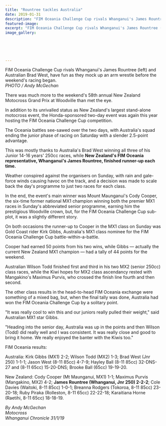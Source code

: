```yaml
---
title: "Rountree tackles Australia"
date: 2019-01-31
description: "FIM Oceania Challenge Cup rivals Whanganui's James Rountree (left) & Australian Brad West, have fun as they..."
featured-image: 
excerpt: "FIM Oceania Challenge Cup rivals Whanganui's James Rountree (left) and Australian Brad West, have fun as they mock up an arm wrestle before the weekend's racing began."
image_gallery:
    
    
    
    
    
---
```


<p><span>FIM Oceania Challenge Cup rivals Whanganui's James Rountree (left) and Australian Brad West, have fun as they mock up an arm wrestle before the weekend's racing began. <br /><em>PHOTO / Andy McGechan</em></span></p>
<p class="element element-paragraph">There was much more to the weekend's 58th annual New Zealand Motocross Grand Prix at Woodville than met the eye.</p>
<p class="element element-paragraph">In addition to its unrivalled status as New Zealand's largest stand-alone motocross event, the Honda-sponsored two-day event was again this year hosting the FIM Oceania Challenge Cup competition.</p>
<p class="element element-paragraph">The Oceania battles see-sawed over the two days, with Australia's squad ending the junior phase of racing on Saturday with a slender 2.5-point advantage.</p>
<p class="element element-paragraph">This was mostly thanks to Australia's Brad West winning all three of his Junior 14-16 years' 250cc races, while <strong>New Zealand's FIM Oceania representative, Whanganui's James Rountree, finished runner-up each time.</strong></p>
<p class="element element-paragraph">Weather conspired against the organisers on Sunday, with rain and gale-force winds causing havoc on the track, and a decision was made to scale back the day's programme to just two races for each class.</p>
<p class="element element-paragraph">In the end, the event's main winner was Mount Maunganui's Cody Cooper, the six-time former national MX1 champion winning both the premier MX1 races in Sunday's abbreviated senior programme, earning him the prestigious Woodville crown, but, for the FIM Oceania Challenge Cup sub-plot, it was a slightly different story.</p>
<p class="element element-paragraph">On both occasions the runner-up to Cooper in the MX1 class on Sunday was Gold Coast rider Kirk Gibbs, Australia's MX1 class nominee for the FIM Oceania Challenge Cup battle-within-a-battle.</p>
<p class="element element-paragraph">Cooper had earned 50 points from his two wins, while Gibbs &mdash; actually the current New Zealand MX1 champion &mdash; had a tally of 44 points for the weekend.</p>
<p class="element element-paragraph">Australian Wilson Todd finished first and third in his two MX2 (senior 250cc) class races, while the Kiwi hopes for MX2 class ascendancy rested with Mangakino's Maximus Purvis, who crossed the finish line fourth and then second.</p>
<p class="element element-paragraph">The other class results in the head-to-head FIM Oceania exchange were something of a mixed bag, but, when the final tally was done, Australia had won the FIM Oceania Challenge Cup by a solitary point.</p>
<p class="element element-paragraph">"It was really cool to win this and our juniors really pulled their weight," said Australian MX1 star Gibbs.</p>
<p class="element element-paragraph">"Heading into the senior day, Australia was up in the points and then Wilson (Todd) did really well and I was consistent. It was really close and good to bring it home. We really enjoyed the banter with the Kiwis too."</p>
<p class="element element-paragraph">FIM Oceania results:</p>
<p class="element element-paragraph">Australia: Kirk Gibbs (MX1) 2-2; Wilson Todd (MX2) 1-3; Brad West (Jnr 250) 1-1-1; Jason West (8-11 85cc) 4-7-9; Hayley Ball (8-11 85cc) 32-DNS-27 and (8-11 65cc) 15-20-DNS; Brooke Ball (65cc) 19-19-20.</p>
<p class="element element-paragraph">New Zealand: Cody Cooper (Mt Maunganui, MX1) 1-1; Maximus Purvis (Mangakino, MX2) 4-2; <strong>James Rountree (Whanganui, Jnr 250) 2-2-2</strong>; Cole Davies (Waitoki, 8-11 85cc) 1-0-1; Breanna Rodgers (Tokoroa, 8-11 85cc) 23-20-18; Ruby Piraka (Rolleston, 8-11 65cc) 22-22-18; Karaitiana Horne (Raetihi, 8-11 65cc) 18-18-19.</p>
<p class="element element-paragraph"><em>By Andy McGechan</em><br /><em>Motocross</em><br /><em>Whanganui Chronicle 31/1/19</em></p>


